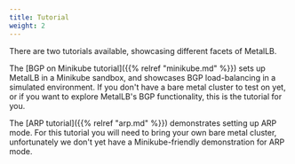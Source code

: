 ```yaml
---
title: Tutorial
weight: 2
---
```


There are two tutorials available, showcasing different facets of
MetalLB.

The [BGP on Minikube tutorial]({{% relref "minikube.md" %}}) sets up
MetalLB in a Minikube sandbox, and showcases BGP load-balancing in a
simulated environment. If you don't have a bare metal cluster to test
on yet, or if you want to explore MetalLB's BGP functionality, this is
the tutorial for you.

The [ARP tutorial]({{% relref "arp.md" %}}) demonstrates setting up
ARP mode. For this tutorial you will need to bring your own bare metal
cluster, unfortunately we don't yet have a Minikube-friendly
demonstration for ARP mode.

